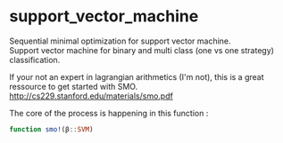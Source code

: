 # support_vector_machine
Sequential minimal optimization for support vector machine. </br>
Support vector machine for binary and multi class (one vs one strategy) classification.</br>


If your not an expert in lagrangian arithmetics (I'm not), this is a great ressource to get started with SMO.</br>
 http://cs229.stanford.edu/materials/smo.pdf


The core of the process is happening in this function :</br>

```julia
function smo!(β::SVM)
```
